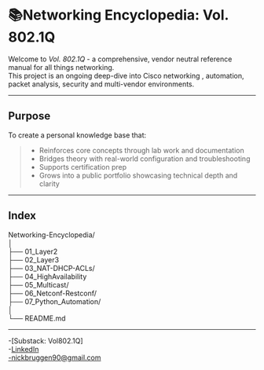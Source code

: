 # 📚Networking Encyclopedia: Vol. 802.1Q
Welcome to *Vol. 802.1Q* - a comprehensive, vendor neutral reference manual for all things networking.  
This project is an ongoing deep-dive into Cisco networking , automation, packet analysis, security and multi-vendor environments.  

---
## Purpose
To create a personal knowledge base that:
> * Reinforces core concepts through lab work and documentation
> * Bridges theory with real-world configuration and troubleshooting
> * Supports certification prep
> * Grows into a public portfolio showcasing technical depth and clarity

---
## Index
Networking-Encyclopedia/  
│  
├── 01_Layer2  
├── 02_Layer3  
├── 03_NAT-DHCP-ACLs/  
├── 04_HighAvailability  
├── 05_Multicast/  
├── 06_Netconf-Restconf/  
├── 07_Python_Automation/  
│  
└── README.md  

---
-[Substack: Vol802.1Q]  
-[LinkedIn](http://linkedin.com/nickbruggen90)  
-nickbruggen90@gmail.com  
